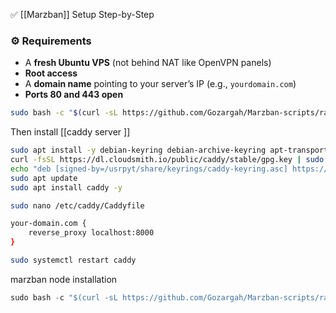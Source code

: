 	
✅ [[Marzban]] Setup Step-by-Step
### ⚙️ Requirements

- A **fresh Ubuntu VPS** (not behind NAT like OpenVPN panels)
- **Root access**
- A **domain name** pointing to your server’s IP (e.g., `yourdomain.com`)
- **Ports 80 and 443 open**

~~~bash
sudo bash -c "$(curl -sL https://github.com/Gozargah/Marzban-scripts/raw/master/marzban.sh)" @ install
~~~

Then install [[caddy server ]]
~~~bash
sudo apt install -y debian-keyring debian-archive-keyring apt-transport-https  
curl -fsSL https://dl.cloudsmith.io/public/caddy/stable/gpg.key | sudo tee /usr/share/keyrings/caddy-keyring.asc  
echo "deb [signed-by=/usrpyt/share/keyrings/caddy-keyring.asc] https://dl.cloudsmith.io/public/caddy/stable/deb/debian any-version main" | sudo tee /etc/apt/sources.list.d/caddy.list  
sudo apt update  
sudo apt install caddy -y
~~~

~~~bash 
sudo nano /etc/caddy/Caddyfile
~~~

~~~bash
your-domain.com {
    reverse_proxy localhost:8000
}
~~~

~~~bash
sudo systemctl restart caddy
~~~

marzban node installation

~~~python
sudo bash -c "$(curl -sL https://github.com/Gozargah/Marzban-scripts/raw/master/marzban-node.sh)" @ install
~~~


